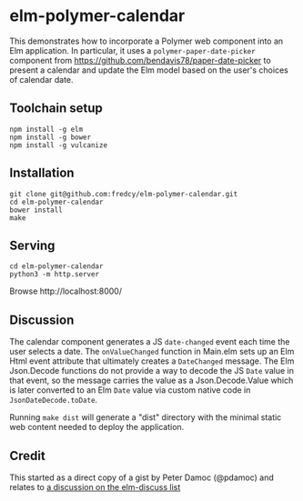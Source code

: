 # elm-polymer-calendar

This demonstrates how to incorporate a Polymer web component into an Elm application.
In particular, it uses a `polymer-paper-date-picker` component from https://github.com/bendavis78/paper-date-picker to present a calendar and update the Elm model based on the user's choices of calendar date.

## Toolchain setup

```
npm install -g elm
npm install -g bower
npm install -g vulcanize
```

## Installation

```shell
git clone git@github.com:fredcy/elm-polymer-calendar.git
cd elm-polymer-calendar
bower install
make
```

## Serving
```
cd elm-polymer-calendar
python3 -m http.server
```

Browse http://localhost:8000/

## Discussion

The calendar component generates a JS `date-changed` event each time the user selects a date.
The `onValueChanged` function in Main.elm sets up an Elm Html event attribute that ultimately creates a `DateChanged` message.
The Elm Json.Decode functions do not provide a way to decode the JS `Date` value in that event,
so the message carries the value as a Json.Decode.Value which is later converted to an Elm `Date` value via custom native code in `JsonDateDecode.toDate`.

Running `make dist` will generate a "dist" directory with the minimal static web content needed to deploy the application.

## Credit

This started as a direct copy of a gist by Peter Damoc (@pdamoc) and relates to
[a discussion on the elm-discuss list](https://groups.google.com/forum/#!topic/elm-discuss/8Q2xwRh6UYc)

